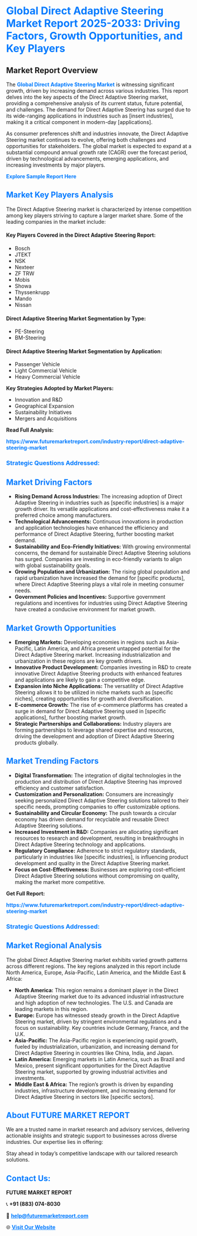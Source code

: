 <h1 style="color: #007BFF;">Global Direct Adaptive Steering Market Report 2025-2033: Driving Factors, Growth Opportunities, and Key Players</h1>

<section id="overview">
<h2>Market Report Overview</h2>
<p>The <a href="https://www.futuremarketreport.com/industry-report/direct-adaptive-steering-market" style="color: #007BFF; text-decoration: none;"><strong>Global Direct Adaptive Steering Market</strong></a> is witnessing significant growth, driven by increasing demand across various industries. This report delves into the key aspects of the Direct Adaptive Steering market, providing a comprehensive analysis of its current status, future potential, and challenges. The demand for Direct Adaptive Steering has surged due to its wide-ranging applications in industries such as [insert industries], making it a critical component in modern-day [applications].</p>
<p>As consumer preferences shift and industries innovate, the Direct Adaptive Steering market continues to evolve, offering both challenges and opportunities for stakeholders. The global market is expected to expand at a substantial compound annual growth rate (CAGR) over the forecast period, driven by technological advancements, emerging applications, and increasing investments by major players.</p>
</section>

<section id="overview">
<p><a href="https://www.futuremarketreport.com/request-sample/reportId=89772" style="color: #007BFF; text-decoration: none;"><strong>Explore Sample Report Here</strong></a></p>
</section>

<section id="key-players">
<h2 style="color: #007BFF;">Market Key Players Analysis</h2>
<p>The Direct Adaptive Steering market is characterized by intense competition among key players striving to capture a larger market share. Some of the leading companies in the market include:</p>
<h4>Key Players Covered in the Direct Adaptive Steering Report:</h4>
<ul><li>Bosch</li><li>JTEKT</li><li>NSK</li><li>Nexteer</li><li>ZF TRW</li><li>Mobis</li><li>Showa</li><li>Thyssenkrupp</li><li>Mando</li><li>Nissan</li></ul>
<h4>Direct Adaptive Steering Market Segmentation by Type:</h4>
<ul><li>PE-Steering</li><li>BM-Steering</li></ul>

<h4>Direct Adaptive Steering Market Segmentation by Application:</h4>
<ul><li>Passenger Vehicle</li><li>Light Commercial Vehicle</li><li>Heavy Commercial Vehicle</li></ul>
<p><strong>Key Strategies Adopted by Market Players:</strong></p>
<ul>
<li>Innovation and R&D</li>
<li>Geographical Expansion</li>
<li>Sustainability Initiatives</li>
<li>Mergers and Acquisitions</li>
</ul>
</section>

<section>
<p><strong>Read Full Analysis: </strong></p><a href="https://www.futuremarketreport.com/industry-report/direct-adaptive-steering-market" style="color: #007BFF; text-decoration: none;"><strong>https://www.futuremarketreport.com/industry-report/direct-adaptive-steering-market</strong></a>
<h3 style="color: #007BFF;">Strategic Questions Addressed:</h3>
</section>

<section id="driving-factors">
<h2 style="color: #007BFF;">Market Driving Factors</h2>
<ul>
<li><strong>Rising Demand Across Industries:</strong> The increasing adoption of Direct Adaptive Steering in industries such as [specific industries] is a major growth driver. Its versatile applications and cost-effectiveness make it a preferred choice among manufacturers.</li>
<li><strong>Technological Advancements:</strong> Continuous innovations in production and application technologies have enhanced the efficiency and performance of Direct Adaptive Steering, further boosting market demand.</li>
<li><strong>Sustainability and Eco-Friendly Initiatives:</strong> With growing environmental concerns, the demand for sustainable Direct Adaptive Steering solutions has surged. Companies are investing in eco-friendly variants to align with global sustainability goals.</li>
<li><strong>Growing Population and Urbanization:</strong> The rising global population and rapid urbanization have increased the demand for [specific products], where Direct Adaptive Steering plays a vital role in meeting consumer needs.</li>
<li><strong>Government Policies and Incentives:</strong> Supportive government regulations and incentives for industries using Direct Adaptive Steering have created a conducive environment for market growth.</li>
</ul>
</section>

<section id="growth-opportunities">
<h2 style="color: #007BFF;">Market Growth Opportunities</h2>
<ul>
<li><strong>Emerging Markets:</strong> Developing economies in regions such as Asia-Pacific, Latin America, and Africa present untapped potential for the Direct Adaptive Steering market. Increasing industrialization and urbanization in these regions are key growth drivers.</li>
<li><strong>Innovative Product Development:</strong> Companies investing in R&D to create innovative Direct Adaptive Steering products with enhanced features and applications are likely to gain a competitive edge.</li>
<li><strong>Expansion into Niche Applications:</strong> The versatility of Direct Adaptive Steering allows it to be utilized in niche markets such as [specific niches], creating opportunities for growth and diversification.</li>
<li><strong>E-commerce Growth:</strong> The rise of e-commerce platforms has created a surge in demand for Direct Adaptive Steering used in [specific applications], further boosting market growth.</li>
<li><strong>Strategic Partnerships and Collaborations:</strong> Industry players are forming partnerships to leverage shared expertise and resources, driving the development and adoption of Direct Adaptive Steering products globally.</li>
</ul>
</section>

<section id="trending-factors">
<h2 style="color: #007BFF;">Market Trending Factors</h2>
<ul>
<li><strong>Digital Transformation:</strong> The integration of digital technologies in the production and distribution of Direct Adaptive Steering has improved efficiency and customer satisfaction.</li>
<li><strong>Customization and Personalization:</strong> Consumers are increasingly seeking personalized Direct Adaptive Steering solutions tailored to their specific needs, prompting companies to offer customizable options.</li>
<li><strong>Sustainability and Circular Economy:</strong> The push towards a circular economy has driven demand for recyclable and reusable Direct Adaptive Steering solutions.</li>
<li><strong>Increased Investment in R&D:</strong> Companies are allocating significant resources to research and development, resulting in breakthroughs in Direct Adaptive Steering technology and applications.</li>
<li><strong>Regulatory Compliance:</strong> Adherence to strict regulatory standards, particularly in industries like [specific industries], is influencing product development and quality in the Direct Adaptive Steering market.</li>
<li><strong>Focus on Cost-Effectiveness:</strong> Businesses are exploring cost-efficient Direct Adaptive Steering solutions without compromising on quality, making the market more competitive.</li>
</ul>
</section>

<section>
<p><strong>Get Full Report: </strong></p><a href="https://www.futuremarketreport.com/industry-report/direct-adaptive-steering-market" style="color: #007BFF; text-decoration: none;"><strong>https://www.futuremarketreport.com/industry-report/direct-adaptive-steering-market</strong></a>
<h3 style="color: #007BFF;">Strategic Questions Addressed:</h3>
</section>


<section id="regional-analysis">
<h2 style="color: #007BFF;">Market Regional Analysis</h2>
<p>The global Direct Adaptive Steering market exhibits varied growth patterns across different regions. The key regions analyzed in this report include North America, Europe, Asia-Pacific, Latin America, and the Middle East & Africa:</p>
<ul>
<li><strong>North America:</strong> This region remains a dominant player in the Direct Adaptive Steering market due to its advanced industrial infrastructure and high adoption of new technologies. The U.S. and Canada are leading markets in this region.</li>
<li><strong>Europe:</strong> Europe has witnessed steady growth in the Direct Adaptive Steering market, driven by stringent environmental regulations and a focus on sustainability. Key countries include Germany, France, and the U.K.</li>
<li><strong>Asia-Pacific:</strong> The Asia-Pacific region is experiencing rapid growth, fueled by industrialization, urbanization, and increasing demand for Direct Adaptive Steering in countries like China, India, and Japan.</li>
<li><strong>Latin America:</strong> Emerging markets in Latin America, such as Brazil and Mexico, present significant opportunities for the Direct Adaptive Steering market, supported by growing industrial activities and investments.</li>
<li><strong>Middle East & Africa:</strong> The region’s growth is driven by expanding industries, infrastructure development, and increasing demand for Direct Adaptive Steering in sectors like [specific sectors].</li>
</ul>
</section>

<footer>
<h2 style="color: #007BFF;">About FUTURE MARKET REPORT</h2>
<p>We are a trusted name in market research and advisory services, delivering actionable insights and strategic support to businesses across diverse industries. Our expertise lies in offering:</p>

<p>Stay ahead in today’s competitive landscape with our tailored research solutions.</p>

<h2 style="color: #007BFF;">Contact Us:</h2>
<p><strong>FUTURE MARKET REPORT</strong></p>
<p>📞 <strong>+91 (883) 074-8030</strong></p>
<p>📧 <strong><a href="mailto:help@futuremarketreport.com" style="color: #007BFF;">help@futuremarketreport.com</a></strong></p>
<p>🌐 <strong><a href="https://www.futuremarketreport.com/" style="color: #007BFF;">Visit Our Website</a></strong></p>
</footer>